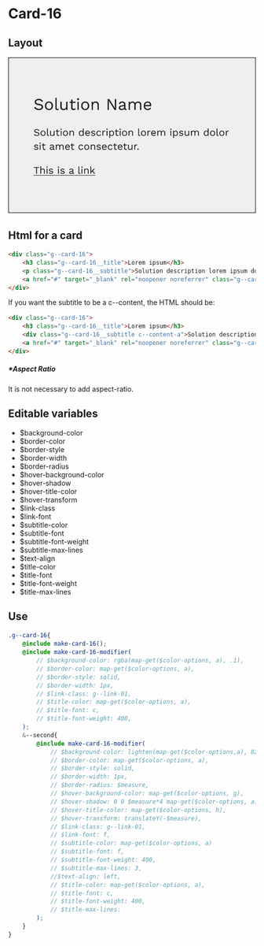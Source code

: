 # Card-16

## Layout

![alt text][card-16]

[card-16]: /src/img/global-components/card/card-16.jpg

## Html for a card

```html
<div class="g--card-16">
    <h3 class="g--card-16__title">Lorem ipsum</h3>
    <p class="g--card-16__subtitle">Solution description lorem ipsum dolor sit amet consectetur.</p>
    <a href="#" target="_blank" rel="noopener noreferrer" class="g--card-16__link">This is a link</a>
</div>
```

If you want the subtitle to be a c--content, the HTML should be:
```html
<div class="g--card-16">
    <h3 class="g--card-16__title">Lorem ipsum</h3>
    <div class="g--card-16__subtitle c--content-a">Solution description lorem ipsum dolor sit amet consectetur.</div>
    <a href="#" target="_blank" rel="noopener noreferrer" class="g--card-16__link">This is a link</a>
</div>
```

##### \*Aspect Ratio

It is not necessary to add aspect-ratio.

## Editable variables

- $background-color
- $border-color
- $border-style
- $border-width
- $border-radius
- $hover-background-color
- $hover-shadow
- $hover-title-color
- $hover-transform
- $link-class
- $link-font
- $subtitle-color
- $subtitle-font
- $subtitle-font-weight
- $subtitle-max-lines
- $text-align
- $title-color
- $title-font
- $title-font-weight
- $title-max-lines

## Use

```scss
.g--card-16{
    @include make-card-16();
    @include make-card-16-modifier(
        // $background-color: rgba(map-get($color-options, a), .1),
        // $border-color: map-get($color-options, a),
        // $border-style: solid,    
        // $border-width: 1px,
        // $link-class: g--link-01,
        // $title-color: map-get($color-options, a),
        // $title-font: c,
        // $title-font-weight: 400,
    );
    &--second{
        @include make-card-16-modifier(
            // $background-color: lighten(map-get($color-options,a), 82%),
            // $border-color: map-get($color-options, a),
            // $border-style: solid,
            // $border-width: 1px,
            // $border-radius: $measure,
            // $hover-background-color: map-get($color-options, g),
            // $hover-shadow: 0 0 $measure*4 map-get($color-options, a),
            // $hover-title-color: map-get($color-options, h),
            // $hover-transform: translateY(-$measure),
            // $link-class: g--link-01,
            // $link-font: f,
            // $subtitle-color: map-get($color-options, a)
            // $subtitle-font: f,
            // $subtitle-font-weight: 400,
            // $subtitle-max-lines: 3,
            //$text-align: left,
            // $title-color: map-get($color-options, a),
            // $title-font: c,
            // $title-font-weight: 400,
            // $title-max-lines: 
        );
    }
}
```